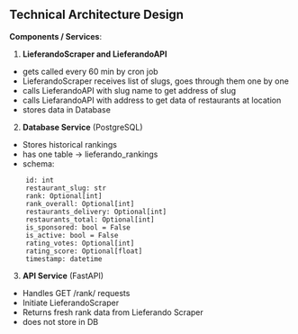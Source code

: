 
## Technical Architecture Design

**Components / Services**:
1. **LieferandoScraper and LieferandoAPI**
- gets called every 60 min by cron job
- LieferandoScraper receives list of slugs, goes through them one by one
- calls LieferandoAPI with slug name to get address of slug
- calls LiefarandoAPI with address to get data of restaurants at location
- stores data in Database

2. **Database Service** (PostgreSQL)
- Stores historical rankings
- has one table -> lieferando_rankings
- schema:
```
    id: int
    restaurant_slug: str
    rank: Optional[int]
    rank_overall: Optional[int]
    restaurants_delivery: Optional[int]
    restaurants_total: Optional[int]
    is_sponsored: bool = False
    is_active: bool = False 
    rating_votes: Optional[int]
    rating_score: Optional[float]
    timestamp: datetime
```

3. **API Service** (FastAPI)
- Handles GET /rank/<slug> requests
- Initiate LieferandoScraper
- Returns fresh rank data from Lieferando Scraper
- does not store in DB
